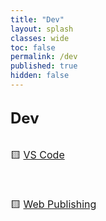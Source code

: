 ```yaml
---
title: "Dev"
layout: splash
classes: wide
toc: false
permalink: /dev
published: true
hidden: false
---
```


<head>
  <base target="_self">
</head>

<br>
<font size="5"> 
  <div style="font-weight:bold;">
    Dev
  </div>
</font>

<br>

<font size="3">
<div markdown="1">

🟨 [VS Code](/dev/vs_code)

<br>

🟨 [Web Publishing](/dev/web_publishing)

<br>

</div>
</font>
